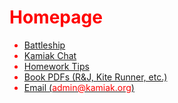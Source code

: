 # Homepage
- [Battleship](/battleship)
- [Kamiak Chat](/chat)
- [Homework Tips](/hw)
- [Book PDFs (R&J, Kite Runner, etc.)](/books)
- [Email (admin@kamiak.org)](https://mail.google.com/mail/?view=cm&fs=1&to=admin@kamiak.org)

<style>
  * {
    color: red;
  }
</style>
